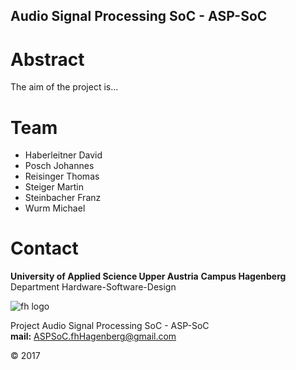 ## Audio Signal Processing SoC - ASP-SoC

# Abstract

The aim of the project is...

# Team

- Haberleitner David
- Posch Johannes
- Reisinger Thomas
- Steiger Martin
- Steinbacher Franz
- Wurm Michael

# Contact

**University of Applied Science Upper Austria**
**Campus Hagenberg**  
Department Hardware-Software-Design

![fh logo](/ASP-SoC.github.io/Pictures/FhOOeLogoFeb2005.wmf)

Project Audio Signal Processing SoC - ASP-SoC  
**mail:** ASPSoC.fhHagenberg@gmail.com  

© 2017
